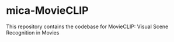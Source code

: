 # mica-MovieCLIP
This repository contains the codebase for MovieCLIP: Visual Scene Recognition in Movies
